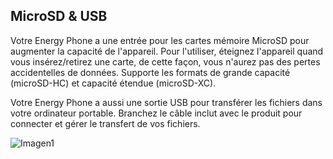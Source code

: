 ## MicroSD & USB

Votre Energy Phone a une entrée pour les cartes mémoire MicroSD pour augmenter la capacité de l'appareil. Pour l'utiliser, éteignez l'appareil quand vous insérez/retirez une carte, de cette façon, vous n'aurez pas des pertes accidentelles de données. Supporte les formats de grande capacité (microSD-HC) et capacité étendue (microSD-XC).

Votre Energy Phone a aussi une sortie USB pour transférer les fichiers dans votre ordinateur portable. Branchez le câble inclut avec le produit pour connecter et gérer le transfert de vos fichiers.

![Imagen1](http://static.energysistem.com/images/manuals/39530/53709926100aa.jpg)


